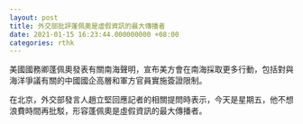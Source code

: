 ```yaml
---
layout: post
title: 外交部批評蓬佩奧是虛假資訊的最大傳播者
date: 2021-01-15 16:23:44.000000000 +08:00
categories: rthk
---
```


美國國務卿蓬佩奧發表有關南海聲明，宣布美方會在南海採取更多行動，包括對與海洋爭議有關的中國國企高層和軍方官員實施簽證限制。

在北京，外交部發言人趙立堅回應記者的相關提問時表示，今天是星期五，他不想浪費時間再批駁，形容蓬佩奧是虛假資訊的最大傳播者。
